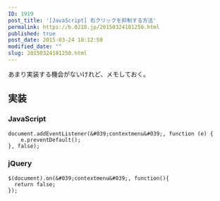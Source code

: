 ```yaml
---
ID: 1919
post_title: '[JavaScript] 右クリックを抑制する方法'
permalink: https://b.0218.jp/20150324181250.html
published: true
post_date: 2015-03-24 18:12:50
modified_date: ""
slug: 20150324181250.html
---
```

あまり実装する機会がないけれど、メモしておく。
<!--more-->

## 実装
### JavaScript

```language-javascript
document.addEventListener(&#039;contextmenu&#039;, function (e) {
    e.preventDefault();
}, false);
```

### jQuery

```language-javascript
$(document).on(&#039;contextmenu&#039;, function(){
  return false;
});
```